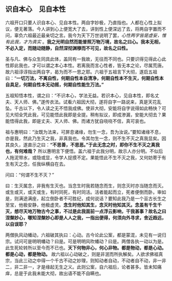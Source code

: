 ## 识自本心　见自本性

六祖开口只要人识自本心、见自本性。两自字妙极，乃直指也。人都在心性上拟议，便无著落。今人讲到心上便宽大了去，讲到性上便深远了去，将两自字置而不问，辜负六祖最近最亲切之言。我今为天下万世说明了罢，*心性两字皆是虚妄，惟有此我，才为真实* 。__我之光明自然而能普照万物万境，故名之曰心。我本无相，不必入定，而随动随静，自然深彻渊穆而不可见，故名之曰性。__

 圣与凡、佛与众生同具此体，盖同有一我故，无往而不同也。只要识得见得此心此性即此我也，才可以谓之本心本性。若离我而言心性者，皆无本之论，尽属荒唐。故六祖谆谆指出两自字，曷为而不一思之耶。六祖于五祖言下大彻，遂启五祖曰：“__一切万法，不离自性，何期自性本自清净，何期自性本不生灭，何期自性本自具足，何期自性本无动摇，何期自性能生万法。”__

 五祖知悟本性，谓之曰：“不识本心，学法无益。若识本心，见自本性，即名丈夫、天人师、佛。”遂传衣法。试看六祖因大彻，遂将自字一路说来，真是天花乱坠。千古以下，令人读之无不悟我成佛。使非大彻，安能将自字说得如此畅快？可见大彻全凭此我，可见能悟此我即是全提。稍有拟议，即成渗漏，安能大彻去？果能悟得此我，即是丈夫、天人师、佛。而诸方犹自哓哓不信，真可哀也。

祖与惠明曰：“汝既为法来，可屏息诸缘，勿生一念，吾为汝说。”要知诸缘不息，亦是我，然此乃生灭之我，非真我也。令其勿生一念，则不生不灭之真我显矣。因其良久，遂直示之曰：__“不思善，不思恶。”于此无念之时，即你不生不灭之真我也，有何难哉？__  所以惠明言下便悟。盖六祖于此我分明，故示人亦分明。不似后人拖泥带水，或隐或显，令学人捉摸不定。果能悟此不生不灭之我，又何妨寄于有生有灭之念，任我纵横自在去。

问曰：“何谓不生不灭？”

曰：生灭属念，非我有生灭也。当念生时我若随念而生，则念灭时亦当随念而灭。或生或灭，或灭或生，有时同死，有时同活。活者能起而立，死者便倒而卧。审如是，则满途满座，起立倒卧者不可胜纪，成何说话？要知此我乃是一个亘古长生之至宝，他极安静，他极虚灵。__念生时他知其生，念灭时他知其灭。念虽有千生千灭，想尽天地万物古今之事，不过是此我面前一点浮云影响，干我甚事？故名之曰涅槃妙心，哪知涅槃妙心即是人人之我，一指出便得，何须向外寻求，舍近趋远，以自误耶？__ 

 两僧执风动幡动，六祖破其执曰：心动。古今论此公案，都是蒙混，未见有一说归宗。试问可是明明幡动？曰是。可是明明风吹幡动？曰是。两僧各执一动以为是。此生死轮转所以至今而不已也。__天下何物非心，何心非物。都是物动，都是心动。都是心动，都是物动。__ 故六祖以心动破之，则是非泯而所执解矣。人欲求佛祖真宗，当此三动之中得一个千古不动之妙理，则知动者自动，不动者自不动，非一非二，非二非一，才是缘起无生之义。此则公案，自六祖后，论者甚多。皆未知痛痒，总是于此我未能大彻，故出语不能不自瞒也。
